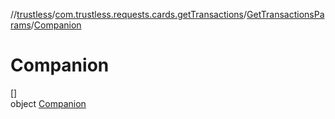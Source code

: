 //[trustless](../../../../index.md)/[com.trustless.requests.cards.getTransactions](../../index.md)/[GetTransactionsParams](../index.md)/[Companion](index.md)

# Companion

[]\
object [Companion](index.md)
